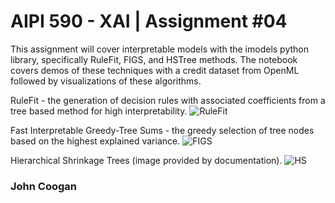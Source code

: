 # AIPI 590 - XAI | Assignment #04

This assignment will cover interpretable models with the imodels python library, specifically RuleFit, FIGS, and HSTree methods. The notebook covers demos of these techniques with a credit dataset from OpenML followed by visualizations of these algorithms.

RuleFit - the generation of decision rules with associated coefficients from a tree based method for high interpretability.
![RuleFit](https://github.com/user-attachments/assets/53763d6f-ea2e-47d0-bf19-eda93cea6d4d)

Fast Interpretable Greedy-Tree Sums - the greedy selection of tree nodes based on the highest explained variance.
![FIGS](https://github.com/user-attachments/assets/b23bf45b-d2d1-48d5-a146-c94e7214f520)

Hierarchical Shrinkage Trees (image provided by documentation).
![HS](https://github.com/user-attachments/assets/e91cbb90-b655-4d59-a2c4-4efaa6e12298)



### John Coogan
